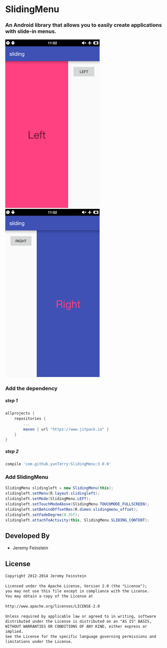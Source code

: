 # SlidingMenu

### An Android library that allows you to easily create applications with slide-in menus.

<img src="pic/1.png" width = "300" />
<img src="pic/2.png" width = "300" />

### Add the dependency  
##### step 1  
```gradle
allprojects {
	repositories {
		...
		maven { url "https://www.jitpack.io" }
	}
}
```
##### step 2  
```gradle
compile 'com.github.yunTerry:SlidingMenu:3.0.0'
```

### Add SlidingMenu  
```java
SlidingMenu slidingleft = new SlidingMenu(this);
slidingleft.setMenu(R.layout.slidingleft);
slidingleft.setMode(SlidingMenu.LEFT);
slidingleft.setTouchModeAbove(SlidingMenu.TOUCHMODE_FULLSCREEN);
slidingleft.setBehindOffsetRes(R.dimen.slidingmenu_offset);
slidingleft.setFadeDegree(0.35f);
slidingleft.attachToActivity(this, SlidingMenu.SLIDING_CONTENT);
```

Developed By
------------
* Jeremy Feinstein

License
-------

    Copyright 2012-2014 Jeremy Feinstein

    Licensed under the Apache License, Version 2.0 (the "License");
    you may not use this file except in compliance with the License.
    You may obtain a copy of the License at

    http://www.apache.org/licenses/LICENSE-2.0

    Unless required by applicable law or agreed to in writing, software
    distributed under the License is distributed on an "AS IS" BASIS,
    WITHOUT WARRANTIES OR CONDITIONS OF ANY KIND, either express or implied.
    See the License for the specific language governing permissions and
    limitations under the License.